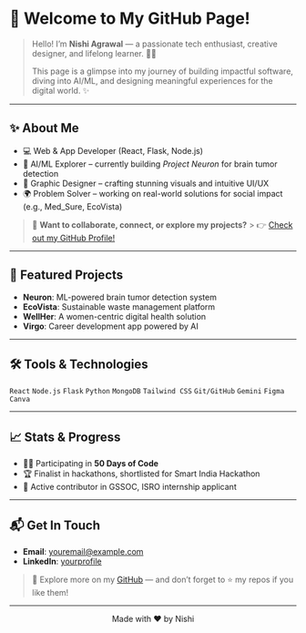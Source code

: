 # 🚀 Welcome to My GitHub Page!

> Hello! I’m **Nishi Agrawal** — a passionate tech enthusiast, creative designer, and lifelong learner. 👩‍💻
>
> This page is a glimpse into my journey of building impactful software, diving into AI/ML, and designing meaningful experiences for the digital world. ✨

---

## ✨ About Me

* 💻 Web & App Developer (React, Flask, Node.js)
* 🧠 AI/ML Explorer – currently building *Project Neuron* for brain tumor detection
* 🎨 Graphic Designer – crafting stunning visuals and intuitive UI/UX
* 🌍 Problem Solver – working on real-world solutions for social impact (e.g., Med\_Sure, EcoVista)

> 📌 **Want to collaborate, connect, or explore my projects?** > 👉 [Check out my GitHub Profile!](https://github.com/yourusername)

---

## 📘 Featured Projects

* **Neuron**: ML-powered brain tumor detection system
* **EcoVista**: Sustainable waste management platform
* **WellHer**: A women-centric digital health solution
* **Virgo**: Career development app powered by AI

---

## 🛠️ Tools & Technologies

`React` `Node.js` `Flask` `Python` `MongoDB` `Tailwind CSS` `Git/GitHub` `Gemini` `Figma` `Canva`

---

## 📈 Stats & Progress

* 👩‍💻 Participating in **50 Days of Code**
* 🏆 Finalist in hackathons, shortlisted for Smart India Hackathon
* 🚀 Active contributor in GSSOC, ISRO internship applicant

---

## 📬 Get In Touch

* **Email**: [youremail@example.com](mailto:youremail@example.com)
* **LinkedIn**: [yourprofile](https://linkedin.com/in/yourprofile)

> 🔎 Explore more on my [GitHub](https://github.com/yourusername) — and don’t forget to ⭐ my repos if you like them!

---

<p align="center">Made with ❤️ by Nishi</p>
